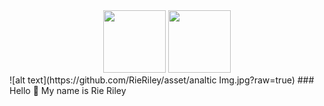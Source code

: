 <div id="header" align="center">
 
  <img src="https://github.com/RieRiley/asset/analtic Img.jpg" width="100; height:100"/>
<img src="https://unsplash.com/photos/graphical-user-interface--WXQm_NTK0U" style=" width:100 ; height:100 "  />


</div>
![alt text](https://github.com/RieRiley/asset/analtic Img.jpg?raw=true)
### Hello 👋 My name is Rie Riley

<!--
**RieRiley/RieRiley** is a ✨ _special_ ✨ repository because its `README.md` (this file) appears on your GitHub profile.

Here are some ideas to get you started:

- 🔭 I’m currently working on ...
- 🌱 I’m currently learning ...
- 👯 I’m looking to collaborate on ...
- 🤔 I’m looking for help with ...
- 💬 Ask me about ...
- 📫 How to reach me: ...
- 😄 Pronouns: ...
- ⚡ Fun fact: ...
-->
